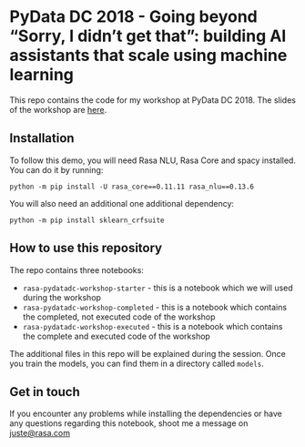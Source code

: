 # PyData DC 2018 - Going beyond “Sorry, I didn’t get that”: building AI assistants that scale using machine learning

This repo contains the code for my workshop at PyData DC 2018. The slides of the workshop are [here](https://www.slideshare.net/JustinaPetraityt/going-beyond-sorry-i-didnt-get-that-building-ai-assistants-that-scale-using-machine-learning-123608017).

## Installation

To follow this demo, you will need Rasa NLU, Rasa Core and spacy installed. You can do it by running:


`python -m pip install -U rasa_core==0.11.11 rasa_nlu==0.13.6`

You will also need an additional one additional dependency:

`python -m pip install sklearn_crfsuite`


## How to use this repository

The repo contains three notebooks:
- `rasa-pydatadc-workshop-starter` - this is a notebook which we will used during the workshop
- `rasa-pydatadc-workshop-completed` - this is a notebook which contains the completed, not executed code of the workshop
- `rasa-pydatadc-workshop-executed` - this is a notebook which contains the complete and executed code of the workshop

The additional files in this repo will be explained during the session. Once you train the models, you can find them in a directory called `models`.

## Get in touch

If you encounter any problems while installing the dependencies or have any questions regarding this notebook, shoot me a message on juste@rasa.com
